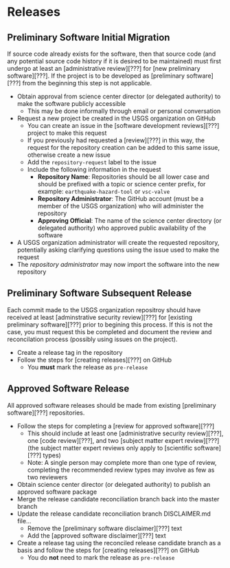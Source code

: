 Releases
========


Preliminary Software Initial Migration
--------------------------------------

If source code already exists for the software, then that source code (and
any potential source code history if it is desired to be maintained) must first
undergo at least an [administrative review][???] for
[new preliminary software][???]. If the project is to be developed as
[preliminary software][???] from the beginning this step is not applicable.

 - Obtain approval from science center director (or delegated authority) to
   make the software publicly accessible
   - This may be done informally through email or personal conversation
 - Request a new project be created in the USGS organization on GitHub
   - You can create an issue in the [software development reviews][???]
     project to make this request
   - If you previously had requested a [review][???] in this way, the request
     for the repository creation can be added to this same issue, otherwise
     create a new issue
   - Add the `repository-request` label to the issue
   - Include the following information in the request
     - **Repository Name**: Repositories should be all lower case and should be
       prefixed with a topic or science center prefix, for example:
       `earthquake-hazard-tool` or `vsc-valve`
     - **Repository Administrator**: The GitHub account (must be a member of
       the USGS organization) who will administer the repository
     - **Approving Official**: The name of the science center directory (or
       delegated authority) who approved public availability of the software
  - A USGS organization administrator will create the requested repository,
    potentially asking clarifying questions using the issue used to make the
    request
  - The _repository administrator_ may now import the software into the new
    repository


Preliminary Software Subsequent Release
---------------------------------------

Each commit made to the USGS organization repositroy should have received
at least [adminstrative security review][???] for
[existing preliminary software][???] prior to begining this process. If this
is not the case, you must request this be completed and document the review
and reconcilation process (possibly using issues on the project).

 - Create a release tag in the repository
 - Follow the steps for [creating releases][???] on GitHub
   - You **must** mark the release as `pre-release`


Approved Software Release
-------------------------

All approved software releases should be made from existing
[preliminary software][???] repositories.

 - Follow the steps for completing a [review for approved software][???]
   - This should include at least one [administrative security review][???],
     one [code review][???], and two [subject matter expert review][???] (the
     subject matter expert reviews only apply to [scientific software][???]
     types)
   - Note: A single person may complete more than one type of review,
     completing the recommended review types may involve as few as two
     reviewers
 - Obtain science center director (or delegated authority) to publish an
   approved software package
 - Merge the release candidate reconciliation branch back into the master
   branch
 - Update the release candidate reconciliation branch DISCLAIMER.md file...
   - Remove the [preliminary software disclaimer][???] text
   - Add the [approved software disclaimer][???] text
 - Create a release tag using the reconciled release candidate branch as a
   basis and follow the steps for [creating releases][???] on GitHub
   - You do **not** need to mark the release as `pre-release`

